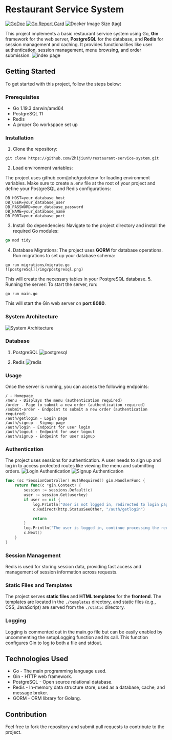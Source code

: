 # Restaurant Service System

[![GoDoc](https://godoc.org/github.com/ZhijiunY/restaurant-service-system?status.svg)](https://godoc.org/github.com/ZhijiunY/restaurant-service-system)
[![Go Report Card](https://goreportcard.com/badge/github.com/ZhijiunY/restaurant-service-system)](https://goreportcard.com/report/github.com/ZhijiunY/restaurant-service-system)
![Docker Image Size (tag)](https://img.shields.io/docker/image-size/<YOUR_DOCKER_USERNAME>/<YOUR_IMAGE_NAME>/latest)
<!-- [中文版](README.zh.md) -->



This project implements a basic restaurant service system using Go, **Gin** framework for the web server, **PostgreSQL** for the database, and **Redis** for session management and caching. It provides functionalities like user authentication, session management, menu browsing, and order submission.
![index page](/img/index.png)
## Getting Started
To get started with this project, follow the steps below:

### Prerequisites
- Go 1.19.3 darwin/amd64
- PostgreSQL 11
- Redis
- A proper Go workspace set up

### Installation
1. Clone the repository:
```
git clone https://github.com/ZhijiunY/restaurant-service-system.git
```
2. Load environment variables:

The project uses github.com/joho/godotenv for loading environment variables. Make sure to create a .env file at the root of your project and define your PostgreSQL and Redis configurations:
```
DB_HOST=your_database_host
DB_USER=your_database_user
DB_PASSWORD=your_database_password
DB_NAME=your_database_name
DB_PORT=your_database_port
```
3. Install Go dependencies:
Navigate to the project directory and install the required Go modules:
```go 
go mod tidy
```
4. Database Migrations:
The project uses **GORM** for database operations. Run migrations to set up your database schema:
```
go run migrations/migrate.go
![postgreSql](/img/postgresql.png)
```
This will create the necessary tables in your PostgreSQL database.
5. Running the server:
To start the server, run:
```
go run main.go
```
This will start the Gin web server on **port 8080**.

### System Architecture
![System Architecture](/img/RSS_System%20Architecture.png)

### Database
1. PostgreSQL 
![postgresql](/img/postgresql.png)

2. Redis
![redis](/img/redis.png) 

### Usage
Once the server is running, you can access the following endpoints:
```
/ - Homepage
/menu - Displays the menu (authentication required)
/order - Page to submit a new order (authentication required)
/submit-order - Endpoint to submit a new order (authentication required)
/auth/getlogin - Login page
/auth/signup - Signup page
/auth/login - Endpoint for user login
/auth/logout - Endpoint for user logout
/auth/signup - Endpoint for user signup
```

### Authentication
The project uses sessions for authentication. A user needs to sign up and log in to access protected routes like viewing the menu and submitting orders.
![Login Authentication](/img/login.png)
![Signup Authentication](/img/signup.png)

``` go
func (sc *SessionController) AuthRequired() gin.HandlerFunc {
	return func(c *gin.Context) {
		session := sessions.Default(c)
		user := session.Get(userkey)
		if user == nil {
			log.Println("User is not logged in, redirected to login page")
			c.Redirect(http.StatusSeeOther, "/auth/getlogin")

			return
		}
		log.Println("The user is logged in, continue processing the request")
		c.Next()
	}
}
```
### Session Management
Redis is used for storing session data, providing fast access and management of session information across requests.

### Static Files and Templates
The project serves **static files** and **HTML templates** for the **frontend**. The templates are located in the `./templates` directory, and static files (e.g., CSS, JavaScript) are served from the `./static` directory.

### Logging
Logging is commented out in the main.go file but can be easily enabled by uncommenting the setupLogging function and its call. This function configures Gin to log to both a file and stdout.

## Technologies Used
- Go - The main programming language used.
- Gin - HTTP web framework.
- PostgreSQL - Open source relational database.
- Redis - In-memory data structure store, used as a database, cache, and message broker.
- GORM - ORM library for Golang.

## Contribution
Feel free to fork the repository and submit pull requests to contribute to the project.
